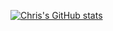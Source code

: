 [![Chris's GitHub stats](https://github-readme-stats.vercel.app/api?username=anuraghazra)](https://github.com/anuraghazra/github-readme-stats)
